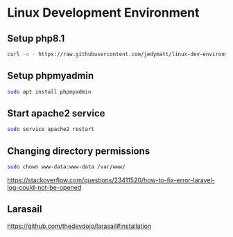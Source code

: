 # Linux Development Environment

## Setup php8.1

```bash
curl -o - https://raw.githubusercontent.com/jedymatt/linux-dev-environment/main/setup-lamp-php81.sh | bash
```

## Setup phpmyadmin

```bash
sudo apt install phpmyadmin
```

## Start apache2 service

```bash
sudo service apache2 restart
```


## Changing directory permissions

```bash
sudo chown www-data:www-data /var/www/
```
<https://stackoverflow.com/questions/23411520/how-to-fix-error-laravel-log-could-not-be-opened>


## Larasail
<https://github.com/thedevdojo/larasail#installation>
